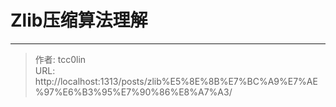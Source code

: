 # Zlib压缩算法理解




---

> 作者: tcc0lin  
> URL: http://localhost:1313/posts/zlib%E5%8E%8B%E7%BC%A9%E7%AE%97%E6%B3%95%E7%90%86%E8%A7%A3/  


